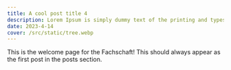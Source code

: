 ```yaml
---
title: A cool post title 4
description: Lorem Ipsum is simply dummy text of the printing and typesetting industry. Lorem Ipsum has been the industry's standard dummy text ever since the 1500s, when an unknown printer took a galley of type and scrambled
date: 2023-4-14
cover: /src/static/tree.webp
---
```


This is the welcome page for the Fachschaft! This should always appear as the first post in the posts section.
